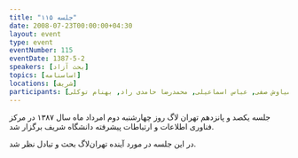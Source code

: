 ```yaml
---
title: "جلسه ۱۱۵"
date: 2008-07-23T00:00:00+04:30
layout: event
type: event
eventNumber: 115
eventDate: 1387-5-2
speakers: [بحث آزاد]
topics: [اساسنامه]
locations: [شریف]
participants: [امیل صدق, اشکان قاسمی, فرزاد صداقت‌ بین, آرمین رنجبر, کاوه موسوی زمانی, ارکیده افروغ, علی اکبرزاده, حمیدرضا داوودی, امیر خانی, علی خانی, علی طریحی, رهام رفیعی تهرانی, محسن پهلوانزاده, کسری کشاورز, بهنام بهجت‌ مرندی, سیاوش صفی, عباس اسماعیلی, محمدرضا حامدی راد, بهنام توکلی]
---
```

جلسه یکصد و پانزدهم تهران لاگ روز چهارشنبه دوم امرداد ماه سال ۱۳۸۷ در مرکز فناوری اطلاعات و ارتباطات پیشرفته دانشگاه شریف برگزار شد.

در این جلسه در مورد آینده تهران‌لاگ بحث و تبادل نظر شد.